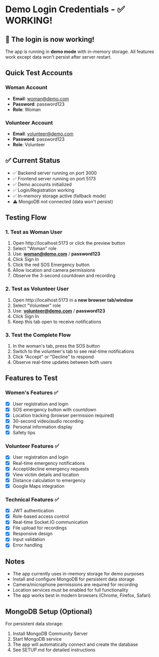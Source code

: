# Demo Login Credentials - ✅ WORKING!

## 🎉 The login is now working!

The app is running in **demo mode** with in-memory storage. All features work except data won't persist after server restart.

## Quick Test Accounts

### Woman Account
- **Email**: woman@demo.com
- **Password**: password123
- **Role**: Woman

### Volunteer Account
- **Email**: volunteer@demo.com
- **Password**: password123
- **Role**: Volunteer

## ✅ Current Status

- ✅ Backend server running on port 3000
- ✅ Frontend server running on port 5173  
- ✅ Demo accounts initialized
- ✅ Login/Registration working
- ✅ In-memory storage active (fallback mode)
- ⚠️ MongoDB not connected (data won't persist)

## Testing Flow

### 1. Test as Woman User
1. Open http://localhost:5173 or click the preview button
2. Select "Woman" role
3. Use: **woman@demo.com** / **password123**
4. Click Sign In
5. Click the red SOS Emergency button
6. Allow location and camera permissions
7. Observe the 3-second countdown and recording

### 2. Test as Volunteer User
1. Open http://localhost:5173 in a **new browser tab/window**
2. Select "Volunteer" role  
3. Use: **volunteer@demo.com** / **password123**
4. Click Sign In
5. Keep this tab open to receive notifications

### 3. Test the Complete Flow
1. In the woman's tab, press the SOS button
2. Switch to the volunteer's tab to see real-time notifications
3. Click "Accept" or "Decline" to respond
4. Observe real-time updates between both users

## Features to Test

### Women's Features ✅
- [x] User registration and login
- [x] SOS emergency button with countdown
- [x] Location tracking (browser permission required)
- [x] 30-second video/audio recording
- [x] Personal information display
- [x] Safety tips

### Volunteer Features ✅
- [x] User registration and login  
- [x] Real-time emergency notifications
- [x] Accept/decline emergency requests
- [x] View victim details and location
- [x] Distance calculation to emergency
- [x] Google Maps integration

### Technical Features ✅
- [x] JWT authentication
- [x] Role-based access control
- [x] Real-time Socket.IO communication
- [x] File upload for recordings
- [x] Responsive design
- [x] Input validation
- [x] Error handling

## Notes

- The app currently uses in-memory storage for demo purposes
- Install and configure MongoDB for persistent data storage
- Camera/microphone permissions are required for recording
- Location services must be enabled for full functionality
- The app works best in modern browsers (Chrome, Firefox, Safari)

## MongoDB Setup (Optional)

For persistent data storage:
1. Install MongoDB Community Server
2. Start MongoDB service
3. The app will automatically connect and create the database
4. See SETUP.md for detailed instructions